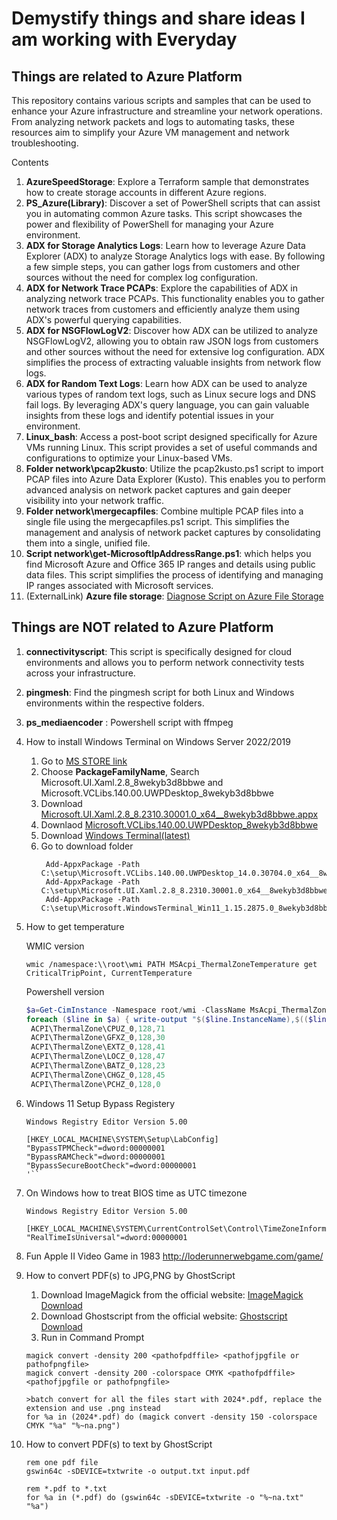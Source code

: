 # Demystify things and share ideas I am working with Everyday

## Things are related to Azure Platform 

This repository contains various scripts and samples that can be used to enhance your Azure infrastructure and streamline your network operations. From analyzing network packets and logs to automating tasks, these resources aim to simplify your Azure VM management and network troubleshooting.

Contents

1. **AzureSpeedStorage**: Explore a Terraform sample that demonstrates how to create storage accounts in different Azure regions.
1. **PS_Azure(Library)**: Discover a set of PowerShell scripts that can assist you in automating common Azure tasks. This script showcases the power and flexibility of PowerShell for managing your Azure environment.
1. **ADX for Storage Analytics Logs**: Learn how to leverage Azure Data Explorer (ADX) to analyze Storage Analytics logs with ease. By following a few simple steps, you can gather logs from customers and other sources without the need for complex log configuration.
1. **ADX for Network Trace PCAPs**: Explore the capabilities of ADX in analyzing network trace PCAPs. This functionality enables you to gather network traces from customers and efficiently analyze them using ADX's powerful querying capabilities.
1. **ADX for NSGFlowLogV2**: Discover how ADX can be utilized to analyze NSGFlowLogV2, allowing you to obtain raw JSON logs from customers and other sources without the need for extensive log configuration. ADX simplifies the process of extracting valuable insights from network flow logs.
1. **ADX for Random Text Logs**: Learn how ADX can be used to analyze various types of random text logs, such as Linux secure logs and DNS fail logs. By leveraging ADX's query language, you can gain valuable insights from these logs and identify potential issues in your environment.
1. **Linux_bash**: Access a post-boot script designed specifically for Azure VMs running Linux. This script provides a set of useful commands and configurations to optimize your Linux-based VMs.
1. **Folder network\pcap2kusto**: Utilize the pcap2kusto.ps1 script to import PCAP files into Azure Data Explorer (Kusto). This enables you to perform advanced analysis on network packet captures and gain deeper visibility into your network traffic.
1. **Folder network\mergecapfiles**: Combine multiple PCAP files into a single file using the mergecapfiles.ps1 script. This simplifies the management and analysis of network packet captures by consolidating them into a single, unified file.
1. **Script network\get-MicrosoftIpAddressRange.ps1**: which helps you find Microsoft Azure and Office 365 IP ranges and details using public data files. This script simplifies the process of identifying and managing IP ranges associated with Microsoft services.
1. (ExternalLink) **Azure file storage**: [Diagnose Script on Azure File Storage](https://github.com/Azure-Samples/azure-files-samples/tree/master/AzFileDiagnostics)

## Things are NOT related to Azure Platform 

1. **connectivityscript**: This script is specifically designed for cloud environments and allows you to perform network connectivity tests across your infrastructure.
1. **pingmesh**: Find the pingmesh script for both Linux and Windows environments within the respective folders. 
1. **ps_mediaencoder** : Powershell script with ffmpeg 
1. How to install Windows Terminal on Windows Server 2022/2019
   1. Go to [MS STORE link](https://store.rg-adguard.net/)
   2. Choose **PackageFamilyName**, Search Microsoft.UI.Xaml.2.8_8wekyb3d8bbwe and Microsoft.VCLibs.140.00.UWPDesktop_8wekyb3d8bbwe
   3. Download [Microsoft.UI.Xaml.2.8_8.2310.30001.0_x64__8wekyb3d8bbwe.appx](http://tlu.dl.delivery.mp.microsoft.com/filestreamingservice/files/251bbb12-dbfc-4820-b0ff-c4dfa70ffb09?P1=1723447519&P2=404&P3=2&P4=A3MMz53WZCm9IVOueU0EcBq9rfamD4UgkW538ErD5HrR06yfivfpGshtQC63FqxZUvwnIRZmCl6CWLMjeGnxDg%3d%3d)
   4. Downlaod [Microsoft.VCLibs.140.00.UWPDesktop_8wekyb3d8bbwe](http://tlu.dl.delivery.mp.microsoft.com/filestreamingservice/files/8a26c76e-5a63-42d5-9f7d-df053c273363?P1=1670124447&P2=404&P3=2&P4=SOgVXaRGFTkCWtPYEwF6eXQpfKSIOAjRs%2fQotvgUTkTYMgooAxXVu0P8UWsKEWpMlhln5s6BwkIIlM7sdle5ew%3d%3d)
   5. Download [Windows Terminal(latest)](https://github.com/microsoft/terminal/releases?WT.mc_id=modinfra-26926-thmaure)
   6. Go to download folder 
      ```
       Add-AppxPackage -Path C:\setup\Microsoft.VCLibs.140.00.UWPDesktop_14.0.30704.0_x64__8wekyb3d8bbwe.appx
       Add-AppxPackage -Path C:\setup\Microsoft.UI.Xaml.2.8_8.2310.30001.0_x64__8wekyb3d8bbwe.appx
       Add-AppxPackage -Path C:\setup\Microsoft.WindowsTerminal_Win11_1.15.2875.0_8wekyb3d8bbwe.msixbundle
      ```
1. How to get temperature
   
   WMIC version
   ```dos
   wmic /namespace:\\root\wmi PATH MSAcpi_ThermalZoneTemperature get CriticalTripPoint, CurrentTemperature
   ```

   Powershell version
   ```powershell
   $a=Get-CimInstance -Namespace root/wmi -ClassName MsAcpi_ThermalZoneTemperature | select CriticalTripPoint, CurrentTemperature , InstanceName
   foreach ($line in $a) { write-output "$($line.InstanceName),$(($line.CriticalTripPoint-2732)/10),$(($line.CurrentTemperature-2732)/10)"}
    ACPI\ThermalZone\CPUZ_0,128,71
    ACPI\ThermalZone\GFXZ_0,128,30
    ACPI\ThermalZone\EXTZ_0,128,41
    ACPI\ThermalZone\LOCZ_0,128,47
    ACPI\ThermalZone\BATZ_0,128,23
    ACPI\ThermalZone\CHGZ_0,128,45
    ACPI\ThermalZone\PCHZ_0,128,0
   ```
1. Windows 11 Setup Bypass Registery
   ```
   Windows Registry Editor Version 5.00

   [HKEY_LOCAL_MACHINE\SYSTEM\Setup\LabConfig]
   "BypassTPMCheck"=dword:00000001
   "BypassRAMCheck"=dword:00000001
   "BypassSecureBootCheck"=dword:00000001
   '``
1. On Windows how to treat BIOS time as UTC timezone
   ```
   Windows Registry Editor Version 5.00

   [HKEY_LOCAL_MACHINE\SYSTEM\CurrentControlSet\Control\TimeZoneInformation]
   "RealTimeIsUniversal"=dword:00000001
   ```
1. Fun Apple II Video Game in 1983
   http://loderunnerwebgame.com/game/

1. How to convert PDF(s) to JPG,PNG by GhostScript
   1. Download ImageMagick from the official website: [ImageMagick Download](https://imagemagick.org/script/download.php)
   2. Download Ghostscript from the official website: [Ghostscript Download](https://www.ghostscript.com/releases/gsdnld.html)
   3. Run in Command Prompt
   ```
   magick convert -density 200 <pathofpdffile> <pathofjpgfile or pathofpngfile>
   magick convert -density 200 -colorspace CMYK <pathofpdffile> <pathofjpgfile or pathofpngfile>

   >batch convert for all the files start with 2024*.pdf, replace the extension and use .png instead
   for %a in (2024*.pdf) do (magick convert -density 150 -colorspace CMYK "%a" "%~na.png")
   ```

1. How to convert PDF(s) to text by GhostScript
   ```
   rem one pdf file
   gswin64c -sDEVICE=txtwrite -o output.txt input.pdf

   rem *.pdf to *.txt 
   for %a in (*.pdf) do (gswin64c -sDEVICE=txtwrite -o "%~na.txt" "%a")
   ```
   
   





